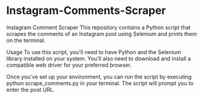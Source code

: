 # Instagram-Comments-Scraper
Instagram Comment Scraper
This repository contains a Python script that scrapes the comments of an Instagram post using Selenium and prints them on the terminal.

Usage
To use this script, you'll need to have Python and the Selenium library installed on your system. You'll also need to download and install a compatible web driver for your preferred browser.

Once you've set up your environment, you can run the script by executing python scrape_comments.py in your terminal. The script will prompt you to enter the post URL.

